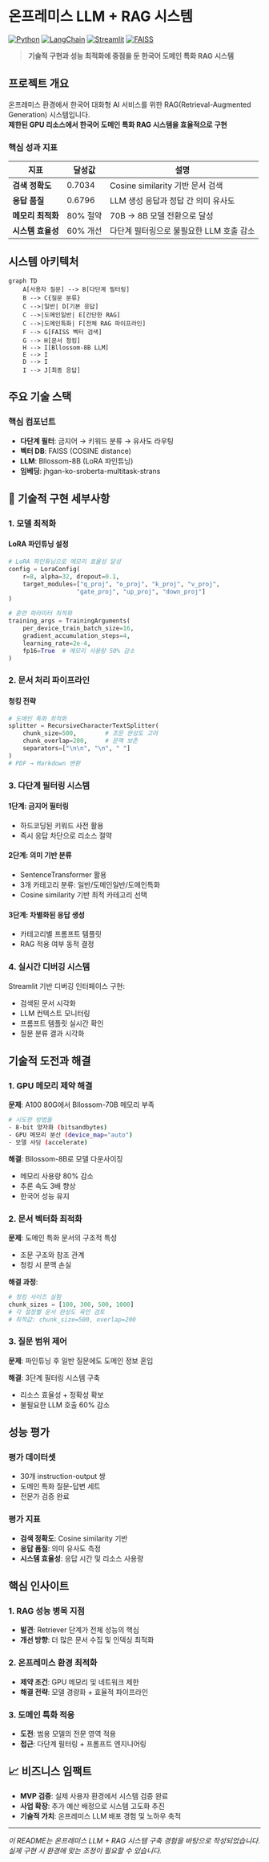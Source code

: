 # 온프레미스 LLM + RAG 시스템

[![Python](https://img.shields.io/badge/Python-3.8%2B-blue.svg)](https://python.org)
[![LangChain](https://img.shields.io/badge/LangChain-Latest-green.svg)](https://langchain.com)
[![Streamlit](https://img.shields.io/badge/Streamlit-UI-red.svg)](https://streamlit.io)
[![FAISS](https://img.shields.io/badge/FAISS-Vector%20DB-orange.svg)](https://faiss.ai)

> **기술적 구현과 성능 최적화에 중점을 둔 한국어 도메인 특화 RAG 시스템**

## 프로젝트 개요

온프레미스 환경에서 한국어 대화형 AI 서비스를 위한 RAG(Retrieval-Augmented Generation) 시스템입니다.  
**제한된 GPU 리소스에서 한국어 도메인 특화 RAG 시스템을 효율적으로 구현**  

### 핵심 성과 지표

| 지표 | 달성값 | 설명 |
|------|--------|------|
| **검색 정확도** | 0.7034 | Cosine similarity 기반 문서 검색 |
| **응답 품질** | 0.6796 | LLM 생성 응답과 정답 간 의미 유사도 |
| **메모리 최적화** | 80% 절약 | 70B → 8B 모델 전환으로 달성 |
| **시스템 효율성** | 60% 개선 | 다단계 필터링으로 불필요한 LLM 호출 감소 |

## 시스템 아키텍처

```mermaid
graph TD
    A[사용자 질문] --> B[다단계 필터링]
    B --> C{질문 분류}
    C -->|일반| D[기본 응답]
    C -->|도메인일반| E[간단한 RAG]
    C -->|도메인특화| F[전체 RAG 파이프라인]
    F --> G[FAISS 벡터 검색]
    G --> H[문서 청킹]
    H --> I[Bllossom-8B LLM]
    E --> I
    D --> I
    I --> J[최종 응답]
```

## 주요 기술 스택

### 핵심 컴포넌트
- **다단계 필터**: 금지어 → 키워드 분류 → 유사도 라우팅
- **벡터 DB**: FAISS (COSINE distance)
- **LLM**: Bllossom-8B (LoRA 파인튜닝)
- **임베딩**: jhgan-ko-sroberta-multitask-strans

## 🔧 기술적 구현 세부사항

### 1. 모델 최적화

#### LoRA 파인튜닝 설정
```python
# LoRA 파인튜닝으로 메모리 효율성 달성
config = LoraConfig(
    r=8, alpha=32, dropout=0.1,
    target_modules=["q_proj", "o_proj", "k_proj", "v_proj", 
                   "gate_proj", "up_proj", "down_proj"]
)

# 훈련 파라미터 최적화
training_args = TrainingArguments(
    per_device_train_batch_size=16,
    gradient_accumulation_steps=4,
    learning_rate=2e-4,
    fp16=True  # 메모리 사용량 50% 감소
)
```

### 2. 문서 처리 파이프라인

#### 청킹 전략
```python
# 도메인 특화 최적화
splitter = RecursiveCharacterTextSplitter(
    chunk_size=500,        # 조문 완성도 고려
    chunk_overlap=200,     # 문맥 보존
    separators=["\n\n", "\n", " "]
)
# PDF → Markdown 변환
```

### 3. 다단계 필터링 시스템

#### 1단계: 금지어 필터링
- 하드코딩된 키워드 사전 활용
- 즉시 응답 차단으로 리소스 절약

#### 2단계: 의미 기반 분류
- SentenceTransformer 활용
- 3개 카테고리 분류: 일반/도메인일반/도메인특화
- Cosine similarity 기반 최적 카테고리 선택

#### 3단계: 차별화된 응답 생성
- 카테고리별 프롬프트 템플릿
- RAG 적용 여부 동적 결정

### 4. 실시간 디버깅 시스템

Streamlit 기반 디버깅 인터페이스 구현:
- 검색된 문서 시각화
- LLM 컨텍스트 모니터링
- 프롬프트 템플릿 실시간 확인
- 질문 분류 결과 시각화

## 기술적 도전과 해결

### 1. GPU 메모리 제약 해결

**문제**: A100 80G에서 Bllossom-70B 메모리 부족
```bash
# 시도한 방법들
- 8-bit 양자화 (bitsandbytes)
- GPU 메모리 분산 (device_map="auto")
- 모델 샤딩 (accelerate)
```

**해결**: Bllossom-8B로 모델 다운사이징
- 메모리 사용량 80% 감소
- 추론 속도 3배 향상
- 한국어 성능 유지

### 2. 문서 벡터화 최적화

**문제**: 도메인 특화 문서의 구조적 특성
- 조문 구조와 참조 관계
- 청킹 시 문맥 손실

**해결 과정**:
```python
# 청킹 사이즈 실험
chunk_sizes = [100, 300, 500, 1000]
# 각 설정별 문서 완성도 육안 검토
# 최적값: chunk_size=500, overlap=200
```

### 3. 질문 범위 제어

**문제**: 파인튜닝 후 일반 질문에도 도메인 정보 혼입

**해결**: 3단계 필터링 시스템 구축
- 리소스 효율성 + 정확성 확보
- 불필요한 LLM 호출 60% 감소

## 성능 평가

### 평가 데이터셋
- 30개 instruction-output 쌍
- 도메인 특화 질문-답변 세트
- 전문가 검증 완료

### 평가 지표
- **검색 정확도**: Cosine similarity 기반
- **응답 품질**: 의미 유사도 측정
- **시스템 효율성**: 응답 시간 및 리소스 사용량

## 핵심 인사이트

### 1. RAG 성능 병목 지점
- **발견**: Retriever 단계가 전체 성능의 핵심
- **개선 방향**: 더 많은 문서 수집 및 인덱싱 최적화

### 2. 온프레미스 환경 최적화
- **제약 조건**: GPU 메모리 및 네트워크 제한
- **해결 전략**: 모델 경량화 + 효율적 파이프라인

### 3. 도메인 특화 적응
- **도전**: 범용 모델의 전문 영역 적용
- **접근**: 다단계 필터링 + 프롬프트 엔지니어링

## 📈 비즈니스 임팩트

- **MVP 검증**: 실제 사용자 환경에서 시스템 검증 완료
- **사업 확장**: 추가 예산 배정으로 시스템 고도화 추진
- **기술적 가치**: 온프레미스 LLM 배포 경험 및 노하우 축적
  
---

*이 README는 온프레미스 LLM + RAG 시스템 구축 경험을 바탕으로 작성되었습니다. 실제 구현 시 환경에 맞는 조정이 필요할 수 있습니다.*
